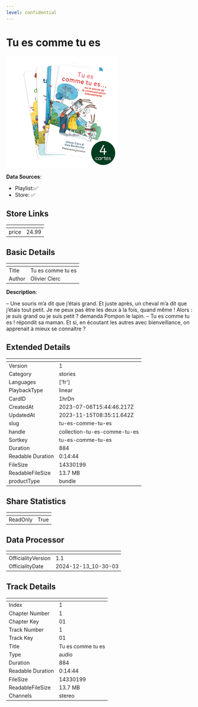 ```yaml
---
level: confidential
---
```

# Tu es comme tu es

![card_[1hrDn].png](../../img/cards/card_[1hrDn].png)

**Data Sources**: 

- Playlist:✅
- Store: ✅


## Store Links

| <!-- --> | <!-- --> |
| - | - |
| price | 24.99 |


## Basic Details

| <!-- --> | <!-- --> |
| - | - |
| Title | Tu es comme tu es |
| Author | Olivier Clerc |

**Description**:

– Une souris m’a dit que j’étais grand. Et juste après, un cheval m’a dit que j’étais tout petit. Je ne peux pas être les deux à la fois, quand même ! Alors : je suis grand ou je suis petit ? demanda Pompon le lapin. – Tu es comme tu es ! répondit sa maman. Et si, en écoutant les autres avec bienveillance, on apprenait à mieux se connaître ?


## Extended Details

| <!-- --> | <!-- --> |
| - | - |
| Version | 1 |
| Category | stories |
| Languages | ['fr'] |
| PlaybackType | linear |
| CardID | 1hrDn |
| CreatedAt | 2023-07-06T15:44:46.217Z |
| UpdatedAt | 2023-11-15T08:35:11.642Z |
| slug | tu-es-comme-tu-es |
| handle | collection-tu-es-comme-tu-es |
| Sortkey | tu-es-comme-tu-es |
| Duration | 884 |
| Readable Duration | 0:14:44 |
| FileSize | 14330199 |
| ReadableFileSize | 13.7 MB |
| productType | bundle |


## Share Statistics

| <!-- --> | <!-- --> |
| - | - |
| ReadOnly | True |


## Data Processor

| <!-- --> | <!-- --> |
| - | - |
| OfficialityVersion | 1.1
| OfficialityDate | 2024-12-13_10-30-03


## Track Details

| <!-- --> | <!-- --> |
| - | - |
| Index | 1 |
| Chapter Number | 1 |
| Chapter Key | 01 |
| Track Number | 1 |
| Track Key | 01 |
| Title | Tu es comme tu es |
| Type | audio |
| Duration | 884 |
| Readable Duration | 0:14:44 |
| FileSize | 14330199 |
| ReadableFileSize | 13.7 MB |
| Channels | stereo |

